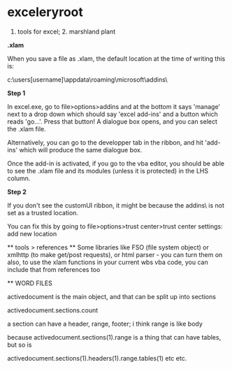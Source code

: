 # exceleryroot
1. tools for excel; 2. marshland plant

**.xlam**

When you save a file as .xlam, the default location at the time of writing this is:

c:\users\[username]\appdata\roaming\microsoft\addins\

**Step 1**

In excel.exe, go to file>options>addins and at the bottom it says 'manage' next to a drop down which should say 'excel add-ins' and a button which reads 'go...'. Press that button! A dialogue box opens, and you can select the .xlam file.

Alternatively, you can go to the developper tab in the ribbon, and hit 'add-ins' which will produce the same dialogue box.

Once the add-in is activated, if you go to the vba editor, you should be able to see the .xlam file and its modules (unless it is protected) in the LHS column.

**Step 2**

If you don't see the customUI ribbon, it might be because the addins\ is not set as a trusted location.

You can fix this by going to file>options>trust center>trust center settings: add new location

** tools > references **
Some libraries like FSO (file system object) or xmlhttp (to make get/post requests), or html parser - you can turn them on
also, to use the xlam functions in your current wbs vba code, you can include that from references too

** WORD FILES

activedocument is the main object, and that can be split up into sections

activedocument.sections.count

a section can have a header, range, footer; i think range is like body

because activedocument.sections(1).range is a thing that can have tables, but so is

activedocument.sections(1).headers(1).range.tables(1) etc etc.

